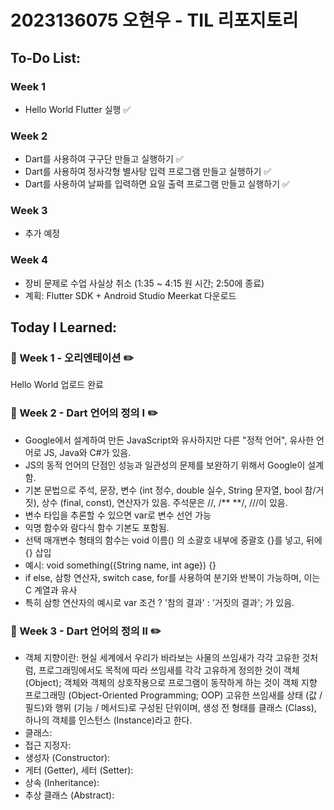 # 2023136075 오현우 - TIL 리포지토리

## To-Do List:
### Week 1
- Hello World Flutter 실행 ✅
### Week 2
- Dart를 사용하여 구구단 만들고 실행하기 ✅
- Dart를 사용하여 정사각형 별사탕 입력 프로그램 만들고 실행하기 ✅
- Dart를 사용하여 날짜를 입력하면 요일 출력 프로그램 만들고 실행하기 ✅
### Week 3
- 추가 예정
### Week 4
- 장비 문제로 수업 사실상 취소 (1:35 ~ 4:15 원 시간; 2:50에 종료)
- 계획: Flutter SDK + Android Studio Meerkat 다운로드

## Today I Learned:
### 📖 Week 1 - 오리엔테이션 ✏️
Hello World 업로드 완료

### 📖 Week 2 - Dart 언어의 정의 I ✏️
- Google에서 설계하여 만든 JavaScript와 유사하지만 다른 "정적 언어", 유사한 언어로 JS, Java와 C#가 있음.
- JS의 동적 언어의 단점인 성능과 일관성의 문제를 보완하기 위해서 Google이 설계함.
- 기본 문법으로 주석, 문장, 변수 (int 정수, double 실수, String 문자열, bool 참/거짓), 상수 (final, const), 연산자가 있음. 주석문은 //, /** **/, ///이 있음.
- 변수 타입을 추론할 수 있으면 var로 변수 선언 가능
- 익명 함수와 람다식 함수 기본도 포함됨.
- 선택 매개변수 형태의 함수는 void 이름() 의 소괄호 내부에 중괄호 {}를 넣고, 뒤에 {} 삽입
- 예시: void something({String name, int age}) {}
- if else, 삼항 연산자, switch case, for를 사용하여 분기와 반복이 가능하며, 이는 C 계열과 유사
- 특히 삼항 연산자의 예시로 var 조건 ? '참의 결과' : '거짓의 결과'; 가 있음.

### 📖 Week 3 - Dart 언어의 정의 II ✏️
- 객체 지향이란: 현실 세계에서 우리가 바라보는 사물의 쓰임새가 각각 고유한 것처럼,
  프로그래밍에서도 목적에 따라 쓰임새를 각각 고유하게 정의한 것이 객체 (Object); 객체와 객체의 상호작용으로 프로그램이 동작하게 하는 것이 객체 지향 프로그래밍 (Object-Oriented Programming; OOP)
  고유한 쓰임새를 상태 (값 / 필드)와 행위 (기능 / 메서드)로 구성된 단위이며, 생성 전 형태를 클래스 (Class), 하나의 객체를 인스턴스 (Instance)라고 한다.
- 클래스:
- 접근 지정자:
- 생성자 (Constructor):
- 게터 (Getter), 세터 (Setter):
- 상속 (Inheritance):
- 추상 클래스 (Abstract):
